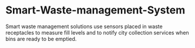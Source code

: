 # Smart-Waste-management-System
Smart waste management solutions use sensors placed in waste receptacles to measure fill levels and to notify city collection services when bins are ready to be emptied.

